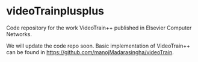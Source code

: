# videoTrainplusplus
Code repository for the work VideoTrain++ published in Elsevier Computer Networks.

We will update the code repo soon. Basic implementation of  VideoTrain++ can be found in https://github.com/manojMadarasingha/videoTrain.
